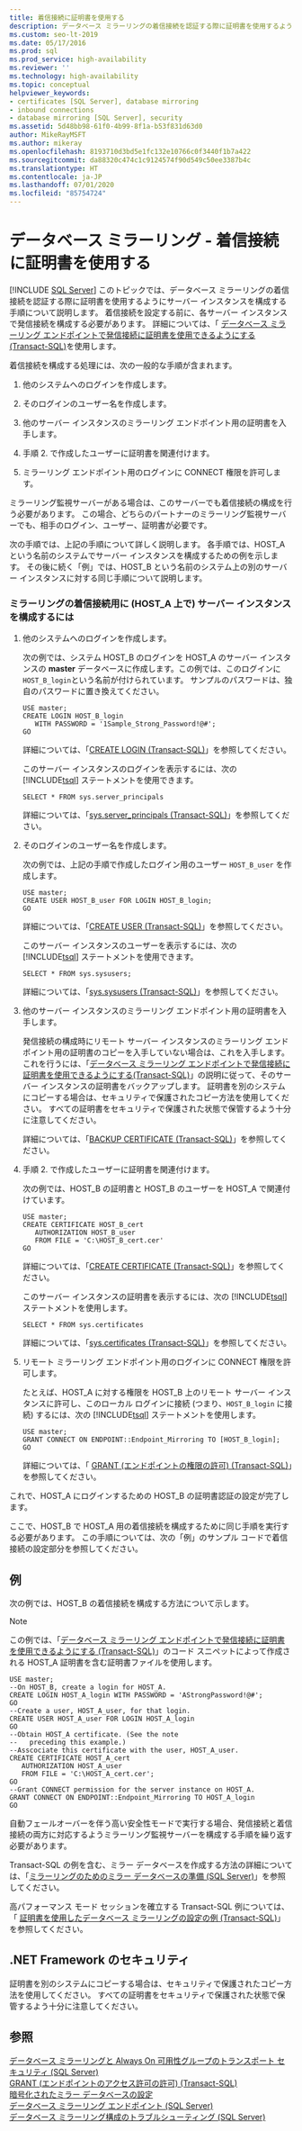```yaml
---
title: 着信接続に証明書を使用する
description: データベース ミラーリングの着信接続を認証する際に証明書を使用するようにサーバー インスタンスを構成する手順について説明します。
ms.custom: seo-lt-2019
ms.date: 05/17/2016
ms.prod: sql
ms.prod_service: high-availability
ms.reviewer: ''
ms.technology: high-availability
ms.topic: conceptual
helpviewer_keywords:
- certificates [SQL Server], database mirroring
- inbound connections
- database mirroring [SQL Server], security
ms.assetid: 5d48bb98-61f0-4b99-8f1a-b53f831d63d0
author: MikeRayMSFT
ms.author: mikeray
ms.openlocfilehash: 8193710d3bd5e1fc132e10766c0f3440f1b7a422
ms.sourcegitcommit: da88320c474c1c9124574f90d549c50ee3387b4c
ms.translationtype: HT
ms.contentlocale: ja-JP
ms.lasthandoff: 07/01/2020
ms.locfileid: "85754724"
---
```

# <a name="database-mirroring---use-certificates-for-inbound-connections"></a>データベース ミラーリング - 着信接続に証明書を使用する
 [!INCLUDE [SQL Server](../../includes/applies-to-version/sqlserver.md)]
  このトピックでは、データベース ミラーリングの着信接続を認証する際に証明書を使用するようにサーバー インスタンスを構成する手順について説明します。 着信接続を設定する前に、各サーバー インスタンスで発信接続を構成する必要があります。 詳細については、「 [データベース ミラーリング エンドポイントで発信接続に証明書を使用できるようにする &#40;Transact-SQL&#41;](../../database-engine/database-mirroring/database-mirroring-use-certificates-for-outbound-connections.md)を使用します。  
  
 着信接続を構成する処理には、次の一般的な手順が含まれます。  
  
1.  他のシステムへのログインを作成します。  
  
2.  そのログインのユーザー名を作成します。  
  
3.  他のサーバー インスタンスのミラーリング エンドポイント用の証明書を入手します。  
  
4.  手順 2. で作成したユーザーに証明書を関連付けます。  
  
5.  ミラーリング エンドポイント用のログインに CONNECT 権限を許可します。  
  
 ミラーリング監視サーバーがある場合は、このサーバーでも着信接続の構成を行う必要があります。 この場合、どちらのパートナーのミラーリング監視サーバーでも、相手のログイン、ユーザー、証明書が必要です。  
  
 次の手順では、上記の手順について詳しく説明します。 各手順では、HOST_A という名前のシステムでサーバー インスタンスを構成するための例を示します。 その後に続く「例」では、HOST_B という名前のシステム上の別のサーバー インスタンスに対する同じ手順について説明します。  
  
### <a name="to-configure-server-instances-for-inbound-mirroring-connections-on-host_a"></a>ミラーリングの着信接続用に (HOST_A 上で) サーバー インスタンスを構成するには  
  
1.  他のシステムへのログインを作成します。  
  
     次の例では、システム HOST_B のログインを HOST_A のサーバー インスタンスの **master** データベースに作成します。この例では、このログインに `HOST_B_login`という名前が付けられています。 サンプルのパスワードは、独自のパスワードに置き換えてください。  
  
    ```  
    USE master;  
    CREATE LOGIN HOST_B_login   
       WITH PASSWORD = '1Sample_Strong_Password!@#';  
    GO  
    ```  
  
     詳細については、「[CREATE LOGIN &#40;Transact-SQL&#41;](../../t-sql/statements/create-login-transact-sql.md)」を参照してください。  
  
     このサーバー インスタンスのログインを表示するには、次の [!INCLUDE[tsql](../../includes/tsql-md.md)] ステートメントを使用できます。  
  
    ```  
    SELECT * FROM sys.server_principals  
    ```  
  
     詳細については、「[sys.server_principals &#40;Transact-SQL&#41;](../../relational-databases/system-catalog-views/sys-server-principals-transact-sql.md)」を参照してください。  
  
2.  そのログインのユーザー名を作成します。  
  
     次の例では、上記の手順で作成したログイン用のユーザー `HOST_B_user` を作成します。  
  
    ```  
    USE master;  
    CREATE USER HOST_B_user FOR LOGIN HOST_B_login;  
    GO  
    ```  
  
     詳細については、「[CREATE USER &#40;Transact-SQL&#41;](../../t-sql/statements/create-user-transact-sql.md)」を参照してください。  
  
     このサーバー インスタンスのユーザーを表示するには、次の [!INCLUDE[tsql](../../includes/tsql-md.md)] ステートメントを使用できます。  
  
    ```  
    SELECT * FROM sys.sysusers;  
    ```  
  
     詳細については、「[sys.sysusers &#40;Transact-SQL&#41;](../../relational-databases/system-compatibility-views/sys-sysusers-transact-sql.md)」を参照してください。  
  
3.  他のサーバー インスタンスのミラーリング エンドポイント用の証明書を入手します。  
  
     発信接続の構成時にリモート サーバー インスタンスのミラーリング エンドポイント用の証明書のコピーを入手していない場合は、これを入手します。 これを行うには、「[データベース ミラーリング エンドポイントで発信接続に証明書を使用できるようにする&#40;Transact-SQL&#41;](../../database-engine/database-mirroring/database-mirroring-use-certificates-for-outbound-connections.md)」の説明に従って、そのサーバー インスタンスの証明書をバックアップします。 証明書を別のシステムにコピーする場合は、セキュリティで保護されたコピー方法を使用してください。 すべての証明書をセキュリティで保護された状態で保管するよう十分に注意してください。  
  
     詳細については、「[BACKUP CERTIFICATE &#40;Transact-SQL&#41;](../../t-sql/statements/backup-certificate-transact-sql.md)」を参照してください。  
  
4.  手順 2. で作成したユーザーに証明書を関連付けます。  
  
     次の例では、HOST_B の証明書と HOST_B のユーザーを HOST_A で関連付けています。  
  
    ```  
    USE master;  
    CREATE CERTIFICATE HOST_B_cert  
       AUTHORIZATION HOST_B_user  
       FROM FILE = 'C:\HOST_B_cert.cer'  
    GO  
    ```  
  
     詳細については、「[CREATE CERTIFICATE &#40;Transact-SQL&#41;](../../t-sql/statements/create-certificate-transact-sql.md)」を参照してください。  
  
     このサーバー インスタンスの証明書を表示するには、次の [!INCLUDE[tsql](../../includes/tsql-md.md)] ステートメントを使用します。  
  
    ```  
    SELECT * FROM sys.certificates  
    ```  
  
     詳細については、「[sys.certificates &#40;Transact-SQL&#41;](../../relational-databases/system-catalog-views/sys-certificates-transact-sql.md)」を参照してください。  
  
5.  リモート ミラーリング エンドポイント用のログインに CONNECT 権限を許可します。  
  
     たとえば、HOST_A に対する権限を HOST_B 上のリモート サーバー インスタンスに許可し、このローカル ログインに接続 (つまり、`HOST_B_login` に接続) するには、次の [!INCLUDE[tsql](../../includes/tsql-md.md)] ステートメントを使用します。  
  
    ```  
    USE master;  
    GRANT CONNECT ON ENDPOINT::Endpoint_Mirroring TO [HOST_B_login];  
    GO  
    ```  
  
     詳細については、「 [GRANT (エンドポイントの権限の許可) &#40;Transact-SQL&#41;](../../t-sql/statements/grant-endpoint-permissions-transact-sql.md)」を参照してください。  
  
 これで、HOST_A にログインするための HOST_B の証明書認証の設定が完了します。  
  
 ここで、HOST_B で HOST_A 用の着信接続を構成するために同じ手順を実行する必要があります。 この手順については、次の「例」のサンプル コードで着信接続の設定部分を参照してください。  
  
## <a name="example"></a>例  
 次の例では、HOST_B の着信接続を構成する方法について示します。  
  
> [!NOTE]  
>  この例では、「[データベース ミラーリング エンドポイントで発信接続に証明書を使用できるようにする &#40;Transact-SQL&#41;](../../database-engine/database-mirroring/database-mirroring-use-certificates-for-outbound-connections.md)」のコード スニペットによって作成される HOST_A 証明書を含む証明書ファイルを使用します。  
  
```  
USE master;  
--On HOST_B, create a login for HOST_A.  
CREATE LOGIN HOST_A_login WITH PASSWORD = 'AStrongPassword!@#';  
GO  
--Create a user, HOST_A_user, for that login.  
CREATE USER HOST_A_user FOR LOGIN HOST_A_login  
GO  
--Obtain HOST_A certificate. (See the note   
--   preceding this example.)  
--Asscociate this certificate with the user, HOST_A_user.  
CREATE CERTIFICATE HOST_A_cert  
   AUTHORIZATION HOST_A_user  
   FROM FILE = 'C:\HOST_A_cert.cer';  
GO  
--Grant CONNECT permission for the server instance on HOST_A.  
GRANT CONNECT ON ENDPOINT::Endpoint_Mirroring TO HOST_A_login  
GO  
```  
  
 自動フェールオーバーを伴う高い安全性モードで実行する場合、発信接続と着信接続の両方に対応するようミラーリング監視サーバーを構成する手順を繰り返す必要があります。  
  
 Transact-SQL の例を含む、ミラー データベースを作成する方法の詳細については、「[ミラーリングのためのミラー データベースの準備 &#40;SQL Server&#41;](../../database-engine/database-mirroring/prepare-a-mirror-database-for-mirroring-sql-server.md)」を参照してください。  
  
 高パフォーマンス モード セッションを確立する Transact-SQL 例については、「 [証明書を使用したデータベース ミラーリングの設定の例 &#40;Transact-SQL&#41;](../../database-engine/database-mirroring/example-setting-up-database-mirroring-using-certificates-transact-sql.md)」を参照してください。  
  
## <a name="net-framework-security"></a>.NET Framework のセキュリティ  
 証明書を別のシステムにコピーする場合は、セキュリティで保護されたコピー方法を使用してください。 すべての証明書をセキュリティで保護された状態で保管するよう十分に注意してください。  
  
## <a name="see-also"></a>参照  
 [データベース ミラーリングと Always On 可用性グループのトランスポート セキュリティ &#40;SQL Server&#41;](../../database-engine/database-mirroring/transport-security-database-mirroring-always-on-availability.md)   
 [GRANT (エンドポイントのアクセス許可の許可) &#40;Transact-SQL&#41;](../../t-sql/statements/grant-endpoint-permissions-transact-sql.md)   
 [暗号化されたミラー データベースの設定](../../database-engine/database-mirroring/set-up-an-encrypted-mirror-database.md)   
 [データベース ミラーリング エンドポイント &#40;SQL Server&#41;](../../database-engine/database-mirroring/the-database-mirroring-endpoint-sql-server.md)   
 [データベース ミラーリング構成のトラブルシューティング &#40;SQL Server&#41;](../../database-engine/database-mirroring/troubleshoot-database-mirroring-configuration-sql-server.md)  
  
  
